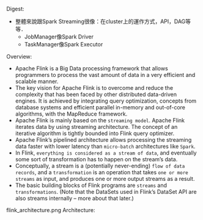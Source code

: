 

Digest:
- 整體來說跟Spark Streaming很像：在cluster上的運作方式，API，DAG等等．
    - JobManager像Spark Driver
    - TaskManager像Spark Executor

Overview:
- Apache Flink is a Big Data processing framework that allows programmers to process the vast amount of data in a very efficient and scalable manner.
- The key vision for Apache Flink is to overcome and reduce the complexity that has been faced by other distributed data-driven engines. It is achieved by integrating query optimization, concepts from database systems and efficient parallel in-memory and out-of-core algorithms, with the MapReduce framework. 
- Apache Flink is mainly based on the `streaming model`. Apache Flink iterates data by using streaming architecture. The concept of an iterative algorithm is tightly bounded into Flink query optimizer. 
- Apache Flink’s pipelined architecture allows processing the streaming data faster with lower latency than `micro-batch` architectures like `Spark`.
- In Flink, `everything is considered as a stream of data`, and eventually some sort of transformation has to happen on the stream’s data. 
- Conceptually, a stream is a (potentially never-ending) `flow of data records`, and a `transformation` is an operation that takes `one or more streams` as input, and produces one or more output streams as a result.
- The basic building blocks of Flink programs are `streams` and `transformations`. (Note that the DataSets used in Flink’s DataSet API are also streams internally – more about that later.)


flink_architecture.png
Architecture:

